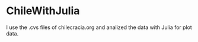# ChileWithJulia
I use the .cvs files of chilecracia.org and analized the data with Julia for plot data.

